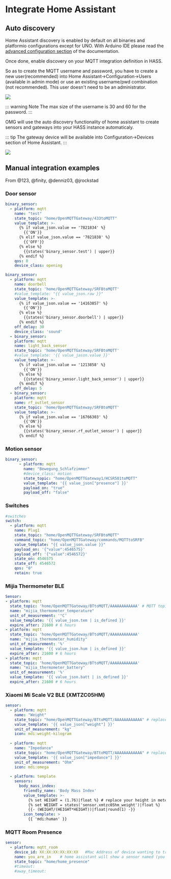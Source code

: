 # Integrate Home Assistant
## Auto discovery
Home Assistant discovery is enabled by default on all binaries and platformio configurations except for UNO. With Arduino IDE please read the [advanced configuration section](../upload/advanced-configuration#auto-discovery) of the documentation.

Once done, enable discovery on your MQTT integration definition in HASS.

So as to create the MQTT username and password, you have to create a new user(recommended) into Home Assistant->Configuration->Users (available in admin mode) or use an existing username/pwd combination (not recommended). This user doesn't need to be an administrator.

![](../img/OpenMQTTGateway-Configuration-Home-Assistant.png)

::: warning Note
The max size of the username is 30 and 60 for the password.
:::

OMG will use the auto discovery functionality of home assistant to create sensors and gateways into your HASS instance automaticaly.

::: tip
The gateway device will be available into Configuration->Devices section of Home Assistant.
:::

![](../img/OpenMQTTGateway_Home_Assistant_MQTT_discovery.png)

## Manual integration examples
From @123, @finity, @denniz03, @jrockstad

### Door sensor
```yaml
binary_sensor:
  - platform: mqtt
    name: "test"
    state_topic: "home/OpenMQTTGateway/433toMQTT"
    value_template: >-
      {% if value_json.value == '7821834' %}
        {{'ON'}}
      {% elif value_json.value == '7821838' %}
        {{'OFF'}}
      {% else %}
        {{states('binary_sensor.test') | upper}}
      {% endif %}
    qos: 0
    device_class: opening
```

```yaml
binary_sensor:
  - platform: mqtt
    name: doorbell
    state_topic: 'home/OpenMQTTGateway/SRFBtoMQTT'
    #value_template: "{{ value_json.raw }}"
    value_template: >- 
      {% if value_json.value == '14163857' %}
        {{'ON'}}
      {% else %}
        {{states('binary_sensor.doorbell') | upper}}
      {% endif %}
    off_delay: 30
    device_class: 'sound'
  - binary_sensor:
    platform: mqtt
    name: light_back_sensor
    state_topic: 'home/OpenMQTTGateway/SRFBtoMQTT'
    #value_template: '{{ value_jason.value }}'
    value_template: >- 
      {% if value_json.value == '1213858' %}
        {{'ON'}}
      {% else %}
        {{states('binary_sensor.light_back_sensor') | upper}}
      {% endif %}
    off_delay: 5
  - binary_sensor:
    platform: mqtt
    name: rf_outlet_sensor
    state_topic: 'home/OpenMQTTGateway/SRFBtoMQTT'
    value_template: >- 
      {% if value_json.value == '16766303' %}
        {{'ON'}}
      {% else %} 
        {{states('binary_sensor.rf_outlet_sensor') | upper}}
      {% endif %}
```

### Motion sensor
```yaml
binary_sensor:
      - platform: mqtt
        name: "Bewegung_Schlafzimmer"
        #device_class: motion
        state_topic: "home/OpenMQTTGateway1/HCSR501toMQTT"
        value_template: '{{ value_json["presence"] }}'
        payload_on: "true"
        payload_off: "false"
```

### Switches

```yaml
#switches
switch:
  - platform: mqtt
    name: Plug1
    state_topic: "home/OpenMQTTGateway/SRFBtoMQTT"
    command_topic: "home/OpenMQTTGateway/commands/MQTTtoSRFB"
    value_template: "{{ value_json.value }}"
    payload_on: '{"value":4546575}'
    payload_off: '{"value":4546572}'
    state_on: 4546575
    state_off: 4546572
    qos: "0"
    retain: true
```

### Mijia Thermometer BLE

```yaml
Sensor:
- platform: mqtt
  state_topic: 'home/OpenMQTTGateway/BTtoMQTT/AAAAAAAAAAAA' # MQTT topic, check MQTT messages; replace AA... with id (BLE MAC) of your device
  name: "mijia_thermometer_temperature"
  unit_of_measurement: '°C'
  value_template: '{{ value_json.tem | is_defined }}'
  expire_after: 21600 # 6 hours
- platform: mqtt
  state_topic: 'home/OpenMQTTGateway/BTtoMQTT/AAAAAAAAAAAA'
  name: "mijia_thermometer_humidity"
  unit_of_measurement: '%'
  value_template: '{{ value_json.hum | is_defined }}'
  expire_after: 21600 # 6 hours
- platform: mqtt
  state_topic: 'home/OpenMQTTGateway/BTtoMQTT/AAAAAAAAAAAA'
  name: "mijia_thermometer_battery"
  unit_of_measurement: '%'
  value_template: '{{ value_json.batt | is_defined }}'
  expire_after: 21600 # 6 hours
  ```


### Xiaomi Mi Scale V2 BLE (XMTZC05HM)

```yaml
sensor:
  - platform: mqtt
    name: "Weight"
    state_topic: "home/OpenMQTTGateway/BTtoMQTT/AAAAAAAAAAAA" # replace your mqtt topic here
    value_template: '{{ value_json["weight"] }}'
    unit_of_measurement: "kg"
    icon: mdi:weight-kilogram
    
  - platform: mqtt
    name: "Impedance"
    state_topic: "home/OpenMQTTGateway/BTtoMQTT/AAAAAAAAAAAA" # replace your mqtt topic here also
    value_template: '{{ value_json["impedance"] }}'
    unit_of_measurement: "Ohm"
    icon: mdi:omega
    
  - platform: template
    sensors:
      body_mass_index:
        friendly_name: 'Body Mass Index'
        value_template: >-
          {% set HEIGHT = (1.76)|float %} # replace your height in meters
          {% set WEIGHT = states('sensor.xmtzc05hm_weight')|float %}
          {{- (WEIGHT/(HEIGHT*HEIGHT))|float|round(1) -}}
        icon_template: >
          {{ 'mdi:human' }}
```

### MQTT Room Presence

```yaml
sensor:
  - platform: mqtt_room
    device_id: XX:XX:XX:XX:XX:XX   #Mac Address of device wanting to track
    name: you_are_in    # home assistant will show a sensor named (you are in) with its value being the name you gave the gateway
    state_topic: "home/home_presence"
    #timeout:
    #away_timeout:
```
